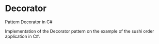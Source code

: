 # Decorator
Pattern Decorator in C#

Implementation of the Decorator pattern on the example of the sushi order application in C#.
